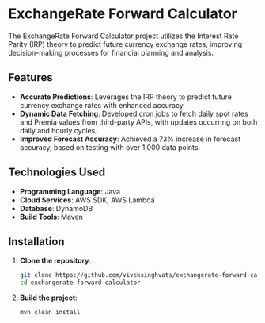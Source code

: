 # ExchangeRate Forward Calculator

The ExchangeRate Forward Calculator project utilizes the Interest Rate Parity (IRP) theory to predict future currency exchange rates, improving decision-making processes for financial planning and analysis.

## Features

- **Accurate Predictions**: Leverages the IRP theory to predict future currency exchange rates with enhanced accuracy.
- **Dynamic Data Fetching**: Developed cron jobs to fetch daily spot rates and Premia values from third-party APIs, with updates occurring on both daily and hourly cycles.
- **Improved Forecast Accuracy**: Achieved a 73% increase in forecast accuracy, based on testing with over 1,000 data points.

## Technologies Used

- **Programming Language**: Java
- **Cloud Services**: AWS SDK, AWS Lambda
- **Database**: DynamoDB
- **Build Tools**: Maven

## Installation

1. **Clone the repository**:
   ```sh
   git clone https://github.com/viveksinghvats/exchangerate-forward-calculator.git
   cd exchangerate-forward-calculator

 2. **Build the project**:
    ```sh
    mvn clean install

